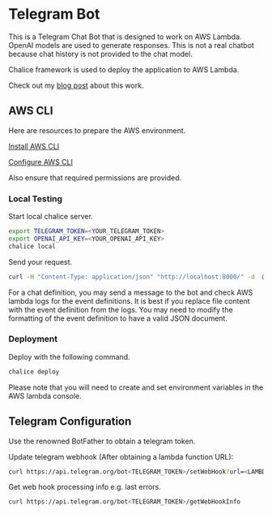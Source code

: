 # Telegram Bot

This is a Telegram Chat Bot that is designed to work on AWS Lambda. OpenAI models are used to generate responses. This is not a real chatbot because chat history is not provided to the chat model. 

Chalice framework is used to deploy the application to AWS Lambda.

Check out my [blog post](https://habanoz.github.io/tech-feed/analysis/aws-lambda-llm-telegram-bot/) about this work.

## AWS CLI

Here are resources to prepare the AWS environment.

[Install AWS CLI](https://docs.aws.amazon.com/cli/latest/userguide/getting-started-install.html)

[Configure AWS CLI](https://docs.aws.amazon.com/cli/latest/userguide/getting-started-quickstart.html)

Also ensure that required permissions are provided. 

### Local Testing

Start local chalice server.

```bash
export TELEGRAM_TOKEN=<YOUR_TELEGRAM_TOKEN>
export OPENAI_API_KEY=<YOUR_OPENAI_API_KEY>
chalice local
```

Send your request. 

```bash
curl -H "Content-Type: application/json" "http://localhost:8000/" -d  @test/sample_events/message_event.json
```
For a chat definition, you may send a message to the bot and check AWS lambda logs for the event definitions. It is best if you replace file content with the event definition from the logs. You may need to modify the formatting of the event definition to have a valid JSON document.

### Deployment

Deploy with the following command.

```bash
chalice deploy
```

Please note that you will need to create and set environment variables in the AWS lambda console.

## Telegram Configuration

Use the renowned BotFather to obtain a telegram token. 

Update telegram webhook (After obtaining a lambda function URL):
```bash
curl https://api.telegram.org/bot<TELEGRAM_TOKEN>/setWebHook?url=<LAMBDA_FUNCTION_URL>
```

Get web hook processing info e.g. last errors.
```bash
curl https://api.telegram.org/bot<TELEGRAM_TOKEN>/getWebHookInfo
```

